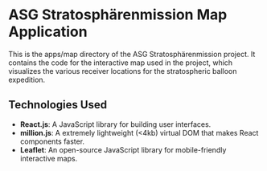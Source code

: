 # ASG Stratosphärenmission Map Application

This is the apps/map directory of the ASG Stratosphärenmission project. It contains the code for the interactive map used in the project, which visualizes the various receiver locations for the stratospheric balloon expedition.

## Technologies Used
- **React.js**: A JavaScript library for building user interfaces.
- **million.js**: A extremely lightweight (<4kb) virtual DOM that makes React components faster.
- **Leaflet**: An open-source JavaScript library for mobile-friendly interactive maps.